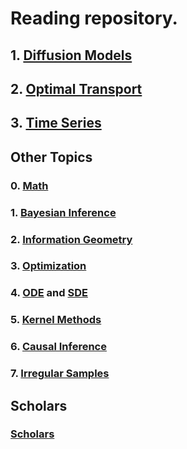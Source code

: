# Reading repository.

## 1. [Diffusion Models](/DiffusionModels/diff.md)

## 2. [Optimal Transport](/Optimal%20Transport/ot_survey.md)

## 3. [Time Series](/Time%20Series/ts_survey.md)



## Other Topics
### 0. [Math](/Math/math.md)

### 1. [Bayesian Inference](/Bayesian%20inference/bayes_survey.md)

### 2. [Information Geometry](/Information%20Geometry/info_survey.md)

### 3. [Optimization](/Optimization/opt_survey.md)

### 4. [ODE](/SDE%20and%20ODE/ode_survey.md) and [SDE](/SDE%20and%20ODE/sde_survey.md)

### 5. [Kernel Methods](/Kernel%20Methods/kernel.md)

### 6. [Causal Inference](/Causal%20Inference/causal.md)

### 7. [Irregular Samples](/Irregular%20Samples/irregular.md)



## Scholars
### [Scholars](/Scholars/scholars.md)
